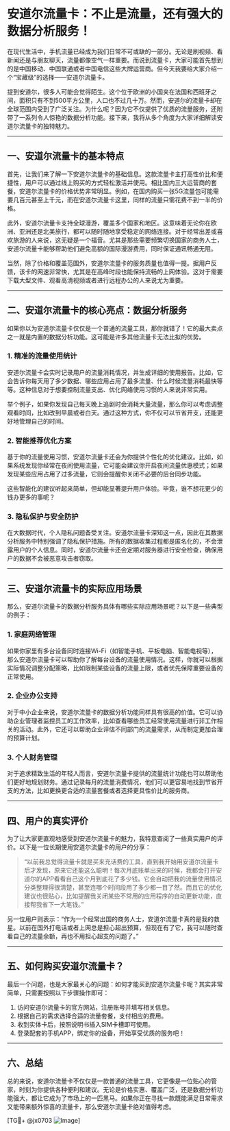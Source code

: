 # 安道尔流量卡：不止是流量，还有强大的数据分析服务！

在现代生活中，手机流量已经成为我们日常不可或缺的一部分。无论是刷视频、看新闻还是与朋友聊天，流量都像空气一样重要。而说到流量卡，大家可能首先想到的是中国移动、中国联通或者中国电信这些大牌运营商。但今天我要给大家介绍一个“宝藏级”的选择——安道尔流量卡。

提到安道尔，很多人可能会觉得陌生。这个位于欧洲的小国夹在法国和西班牙之间，面积只有不到500平方公里，人口也不过几十万。然而，安道尔的流量卡却在全球范围内受到了广泛关注。为什么呢？因为它不仅提供了优质的流量服务，还附带了一系列令人惊艳的数据分析功能。接下来，我将从多个角度为大家详细解读安道尔流量卡的独特魅力。

---

## 一、安道尔流量卡的基本特点

首先，让我们来了解一下安道尔流量卡的基础信息。这款流量卡主打高性价比和便捷性，用户可以通过线上购买的方式轻松激活并使用。相比国内三大运营商的套餐，安道尔流量卡的价格优势非常明显。例如，在国内购买一张5G流量包可能需要几百元甚至上千元，而在安道尔流量卡这里，同样的流量只需花费不到一半的价格。

此外，安道尔流量卡支持全球漫游，覆盖多个国家和地区。这意味着无论你在欧洲、亚洲还是北美旅行，都可以随时随地享受稳定的网络连接。对于经常出差或喜欢旅游的人来说，这无疑是一个福音。尤其是那些需要频繁切换国家的商务人士，安道尔流量卡能够帮助他们避免高额的国际漫游费用，同时保证通讯畅通无阻。

当然，除了价格和覆盖范围外，安道尔流量卡的服务质量也值得一提。据用户反馈，该卡的网速非常快，尤其是在高峰时段也能保持流畅的上网体验。这对于需要下载大型文件、观看高清视频或者进行远程办公的人来说尤为重要。

---

## 二、安道尔流量卡的核心亮点：数据分析服务

如果你以为安道尔流量卡仅仅是一个普通的流量工具，那你就错了！它的最大卖点之一就是内置的数据分析功能。这可能是许多其他流量卡无法比拟的优势。

### 1. **精准的流量使用统计**

安道尔流量卡会实时记录用户的流量消耗情况，并生成详细的使用报告。比如，它会告诉你每天用了多少数据、哪些应用占用了最多流量、什么时候流量消耗最快等等。这种信息对于想要控制流量支出、优化网络使用习惯的人来说非常实用。

举个例子，如果你发现自己每天晚上追剧时会消耗大量流量，那么你可以考虑调整观看时间，比如改到早晨或者白天。通过这种方式，你不仅可以节省开支，还能更好地管理自己的时间。

### 2. **智能推荐优化方案**

基于你的流量使用习惯，安道尔流量卡还会为你提供个性化的优化建议。比如，如果系统发现你经常在夜间使用流量，它可能会建议你开启夜间流量优惠模式；如果发现某些应用占用了过多流量，它则会提醒你关闭不必要的后台同步功能。

这些智能化的建议听起来简单，但却能显著提升用户体验。毕竟，谁不想花更少的钱办更多的事呢？

### 3. **隐私保护与安全防护**

在大数据时代，个人隐私问题备受关注。安道尔流量卡深知这一点，因此在其数据分析服务中特别强调了隐私保护措施。所有的数据收集过程都是匿名化的，不会泄露用户的个人信息。同时，安道尔流量卡还会定期对服务器进行安全检查，确保用户的数据不会被恶意攻击者窃取。

---

## 三、安道尔流量卡的实际应用场景

那么，安道尔流量卡的数据分析服务具体有哪些实际应用场景呢？以下是一些典型的例子：

### 1. **家庭网络管理**

如果你家里有多台设备同时连接Wi-Fi（如智能手机、平板电脑、智能电视等），那么安道尔流量卡可以帮助你了解每台设备的流量使用情况。这样，你就可以根据实际情况调整分配策略，比如限制某些设备的流量上限，或者优先保障重要设备的正常使用。

### 2. **企业办公支持**

对于中小企业来说，安道尔流量卡的数据分析功能同样具有很高的价值。它可以协助企业管理者监控员工的工作效率，比如查看哪些员工经常使用流量进行非工作相关的活动。此外，它还可以帮助企业评估不同部门的流量需求，从而制定更加合理的预算计划。

### 3. **个人财务管理**

对于追求精致生活的年轻人而言，安道尔流量卡提供的流量统计功能也可以帮助他们更好地规划财务。通过记录每月的流量消费情况，他们可以更容易地找到节省开支的方法，比如更换更合适的流量套餐或者选择更具性价比的服务商。

---

## 四、用户的真实评价

为了让大家更直观地感受到安道尔流量卡的魅力，我特意查阅了一些真实用户的评价。以下是一位长期使用安道尔流量卡的用户的分享：

> “以前我总觉得流量卡就是买来充话费的工具，直到我开始用安道尔流量卡后才发现，原来它还能这么聪明！每次月底账单出来的时候，我都会打开安道尔的APP看看自己这个月到底花了多少钱。它会自动把我的流量使用情况分类整理得很清楚，甚至连哪个时间段用了多少都一目了然。而且它的优化建议也很贴心，比如提醒我关闭某些不常用的应用程序的自动更新功能，直接帮我省下一大笔钱。”

另一位用户则表示：“作为一个经常出国的商务人士，安道尔流量卡真的是我的救星。以前在国外打电话或者上网总是担心超出预算，但现在有了它，我可以随时查看自己的流量余额，再也不用担心超支的问题了。”

---

## 五、如何购买安道尔流量卡？

最后一个问题，也是大家最关心的问题：如何才能买到安道尔流量卡呢？其实非常简单，只需要按照以下步骤操作即可：

1. 访问安道尔流量卡的官方网站，注册账号并填写相关信息。
2. 根据自己的需求选择合适的流量套餐，支付相应的费用。
3. 收到实体卡后，按照说明书插入SIM卡槽即可使用。
4. 登录配套的手机APP，绑定你的设备，开始享受优质的服务吧！

---

## 六、总结

总的来说，安道尔流量卡不仅仅是一款普通的流量工具，它更像是一位贴心的管家，时刻为你提供各种便利和建议。无论是价格实惠、覆盖广泛，还是数据分析功能强大，都让它成为了市场上的一匹黑马。如果你正在寻找一款既能满足日常需求又能带来额外惊喜的流量卡，那么安道尔流量卡绝对值得考虑。

[TG💪+ @jx0703 ![Image](https://github.com/user-attachments/assets/dbca1d08-cadb-493c-b0ec-ad6f7a83f270)]